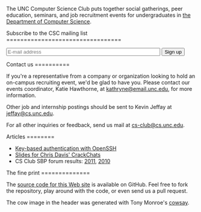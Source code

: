 The UNC Computer Science Club puts together social gatherings, peer education,
seminars, and job recruitment events for undergraduates in [the Department of
Computer Science](http://www.cs.unc.edu/).

<section markdown="1">
Subscribe to the CSC mailing list
=================================

<form action="http://lists.unc.edu/subscribe/subscribe.tml" method="post">
<p>
<input type="email" name="email" placeholder="E-mail address" size="48" />
<input type="hidden" name="list" value="csclub" />
<input type="hidden" name="confirm" value="one" />
<input type="hidden" name="showconfirm" value="T" />
<input type="hidden" name="url" value="http://csclub.cs.unc.edu/" />
<input type="submit" value="Sign up" />
</p>
</form>
</section>

<section markdown="1">
Contact us
==========

If you're a representative from a company or organization looking to hold an on-campus recruiting event, we'd be glad to have you.
Please contact our events coordinator, Katie Hawthorne, at <kathryne@email.unc.edu>, for more information.

Other job and internship postings should be sent to Kevin Jeffay at <jeffay@cs.unc.edu>.

For all other inquiries or feedback, send us mail at <cs-club@cs.unc.edu>.
</section>

<section markdown="1">
Articles
========

* [Key-based authentication with OpenSSH](help/openssh-keygen/)
* [Slides for Chris Davis' CrackChats](crackchat/)
* CS Club SBP forum results:
    [2011](sbp-forum/2011/),
    [2010](sbp-forum/2010.txt)
</section>

<section markdown="1">
The fine print
==============

The [source code for this Web site](https://github.com/unc-csclub/csclub-web) is available on GitHub.
Feel free to fork the repository, play around with the code, or even send us a pull request.

The cow image in the header was generated with Tony Monroe's [cowsay](http://www.nog.net/~tony/warez/cowsay.shtml).
</section>
